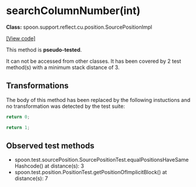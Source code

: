 # searchColumnNumber(int)

**Class:** spoon.support.reflect.cu.position.SourcePositionImpl

[[View code]](https://github.com/INRIA/spoon/blob/fd878bc71b73fc1da82356eaa6578f760c70f0de/src/main/java//spoon/support/reflect/cu/position/SourcePositionImpl.java#L66)

This method is **pseudo-tested**.


It can not be accessed from other classes. 
It has been covered by 2 test method(s) with a minimum stack distance of 3.

## Transformations


The body of this method has been replaced by the following instuctions and no transformation was detected by the test suite:

```Java
return 0;
```

```Java
return 1;
```





## Observed test methods

* spoon.test.sourcePosition.SourcePositionTest.equalPositionsHaveSameHashcode() at distance(s): 3
* spoon.test.position.PositionTest.getPositionOfImplicitBlock() at distance(s): 7

